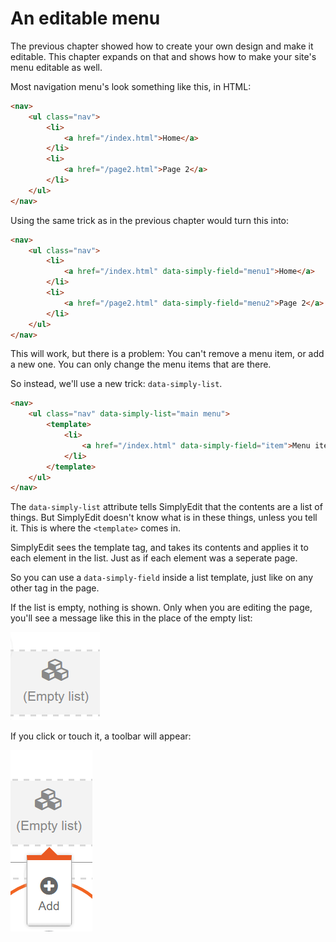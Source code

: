 # An editable menu

The previous chapter showed how to create your own design and make it editable. This chapter expands on that and shows how to make your site's menu editable as well.

Most navigation menu's look something like this, in HTML:

```html
<nav>
    <ul class="nav">
        <li>
            <a href="/index.html">Home</a>
        </li>
        <li>
            <a href="/page2.html">Page 2</a>
        </li>
    </ul>
</nav>
```

Using the same trick as in the previous chapter would turn this into:

```html
<nav>
    <ul class="nav">
        <li>
            <a href="/index.html" data-simply-field="menu1">Home</a>
        </li>
        <li>
            <a href="/page2.html" data-simply-field="menu2">Page 2</a>
        </li>
    </ul>
</nav>
```

This will work, but there is a problem: You can't remove a menu item, or add a new one. You can only change the menu items that are there.

So instead, we'll use a new trick: `data-simply-list`.

```html
<nav>
    <ul class="nav" data-simply-list="main menu">
        <template>
            <li>
                <a href="/index.html" data-simply-field="item">Menu item</a>
            </li>
        </template>
    </ul>
</nav>
```

The `data-simply-list` attribute tells SimplyEdit that the contents are a list of things. But SimplyEdit doesn't know what is in these things, unless you tell it. This is where the `<template>` comes in. 

SimplyEdit sees the template tag, and takes its contents and applies it to each element in the list. Just as if each element was a seperate page.

So you can use a `data-simply-field` inside a list template, just like on any other tag in the page.

If the list is empty, nothing is shown. Only when you are editing the page, you'll see a message like this in the place of the empty list:

![(Empty list)](emptylist.png)

If you click or touch it, a toolbar will appear:

![(Empty list - Add)](emptylist-add.png)

